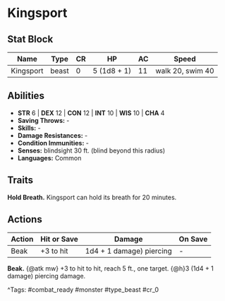 # Kingsport

## Stat Block

| Name | Type | CR | HP | AC | Speed |
|------|------|----|----|----|-------|
| Kingsport | beast | 0 | 5 (1d8 + 1) | 11 | walk 20, swim 40 |

## Abilities

- **STR** 6 | **DEX** 12 | **CON** 12 | **INT** 10 | **WIS** 10 | **CHA** 4
- **Saving Throws:** -  
- **Skills:** -  
- **Damage Resistances:** -  
- **Condition Immunities:** -  
- **Senses:** blindsight 30 ft. (blind beyond this radius)  
- **Languages:** Common

## Traits

**Hold Breath.** Kingsport can hold its breath for 20 minutes.


## Actions

| Action | Hit or Save | Damage | On Save |
|--------|--------------|--------|----------|
| Beak | +3 to hit | 1d4 + 1 damage) piercing | - |

**Beak.** {@atk mw} +3 to hit to hit, reach 5 ft., one target. {@h}3 (1d4 + 1 damage) piercing damage.


^Tags: #combat_ready #monster #type_beast #cr_0